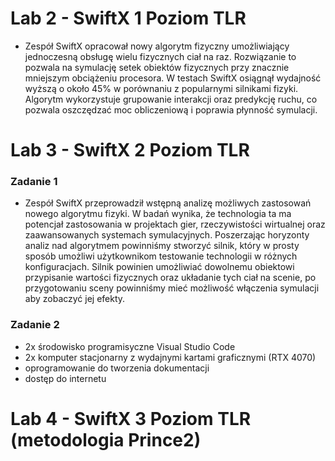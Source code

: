 # Lab 2 - SwiftX 1 Poziom TLR

- Zespół SwiftX opracował nowy algorytm fizyczny umożliwiający jednoczesną obsługę wielu fizycznych ciał na raz. Rozwiązanie to pozwala na symulację setek obiektów fizycznych przy znacznie mniejszym obciążeniu procesora. W testach SwiftX osiągnął wydajność wyższą o około 45% w porównaniu z popularnymi silnikami fizyki. Algorytm wykorzystuje grupowanie interakcji oraz predykcję ruchu, co pozwala oszczędzać moc obliczeniową i poprawia płynność symulacji.

# Lab 3 - SwiftX 2 Poziom TLR

### Zadanie 1
- Zespół SwiftX przeprowadził wstępną analizę możliwych zastosowań nowego algorytmu fizyki. W badań wynika, że technologia ta ma potencjał zastosowania w projektach gier, rzeczywistości wirtualnej oraz zaawansowanych systemach symulacyjnych. Poszerzając horyzonty analiz nad algorytmem powinniśmy stworzyć silnik, który w prosty sposób umożliwi użytkownikom testowanie technologii w różnych konfiguracjach. Silnik powinien umożliwiać dowolnemu obiektowi przypisanie wartości fizycznych oraz układanie tych ciał na scenie, po przygotowaniu sceny powinniśmy mieć możliwość włączenia symulacji aby zobaczyć jej efekty.

### Zadanie 2
- 2x środowisko programisyczne Visual Studio Code
- 2x komputer stacjonarny z wydajnymi kartami graficznymi (RTX 4070)
- oprogramowanie do tworzenia dokumentacji
- dostęp do internetu

# Lab 4 - SwiftX 3 Poziom TLR (metodologia Prince2)
